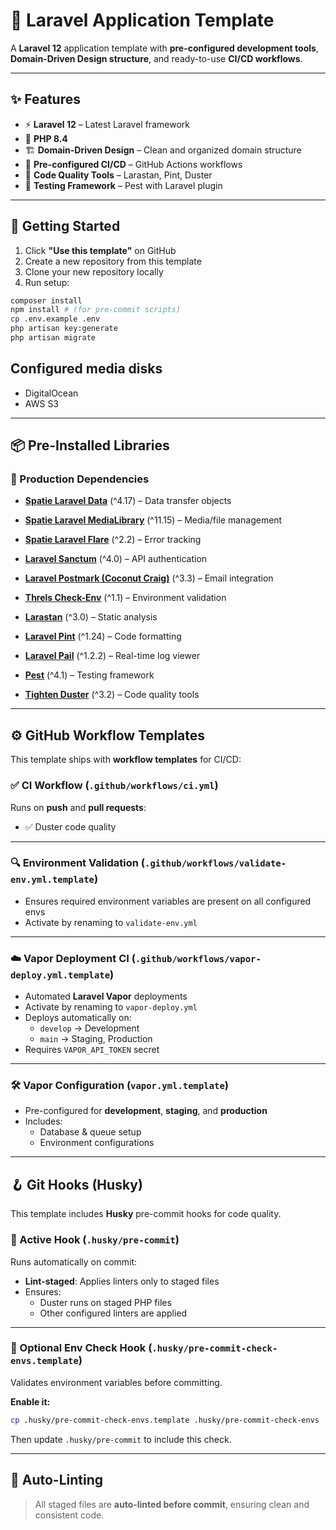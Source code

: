 # 🚀 Laravel Application Template

A **Laravel 12** application template with **pre-configured development tools**, **Domain-Driven Design structure**, and ready-to-use **CI/CD workflows**.

---

## ✨ Features

- ⚡ **Laravel 12** – Latest Laravel framework
- 🐘 **PHP 8.4**
- 🏗 **Domain-Driven Design** – Clean and organized domain structure
- 🔄 **Pre-configured CI/CD** – GitHub Actions workflows
- 🧹 **Code Quality Tools** – Larastan, Pint, Duster
- 🧪 **Testing Framework** – Pest with Laravel plugin

---

## 🚦 Getting Started

1. Click **"Use this template"** on GitHub
2. Create a new repository from this template
3. Clone your new repository locally
4. Run setup:

```bash
composer install 
npm install # (for pre-commit scripts)
cp .env.example .env 
php artisan key:generate 
php artisan migrate
```

## Configured media disks

- DigitalOcean  
- AWS S3

---

## 📦 Pre-Installed Libraries

### 🔹 Production Dependencies
- [**Spatie Laravel Data**](https://github.com/spatie/laravel-data) (^4.17) – Data transfer objects
- [**Spatie Laravel MediaLibrary**](https://github.com/spatie/laravel-medialibrary) (^11.15) – Media/file management
- [**Spatie Laravel Flare**](https://github.com/spatie/laravel-flare) (^2.2) – Error tracking
- [**Laravel Sanctum**](https://laravel.com/docs/sanctum) (^4.0) – API authentication
- [**Laravel Postmark (Coconut Craig)**](https://github.com/coconutcraig/laravel-postmark) (^3.3) – Email integration
- [**Threls Check-Env**](https://github.com/threls/check-env) (^1.1) – Environment validation

- [**Larastan**](https://github.com/nunomaduro/larastan) (^3.0) – Static analysis
- [**Laravel Pint**](https://laravel.com/docs/pint) (^1.24) – Code formatting
- [**Laravel Pail**](https://github.com/laravel/pail) (^1.2.2) – Real-time log viewer
- [**Pest**](https://pestphp.com/) (^4.1) – Testing framework
- [**Tighten Duster**](https://github.com/tighten/duster) (^3.2) – Code quality tools

---

## ⚙️ GitHub Workflow Templates

This template ships with **workflow templates** for CI/CD:

### ✅ CI Workflow (`.github/workflows/ci.yml`)
Runs on **push** and **pull requests**:
- ✅ Duster code quality

---

### 🔍 Environment Validation (`.github/workflows/validate-env.yml.template`)
- Ensures required environment variables are present on all configured envs
- Activate by renaming to `validate-env.yml`

---

### ☁️ Vapor Deployment CI (`.github/workflows/vapor-deploy.yml.template`)
- Automated **Laravel Vapor** deployments
- Activate by renaming to `vapor-deploy.yml`
- Deploys automatically on:
    - `develop` → Development
    - `main` → Staging, Production
- Requires `VAPOR_API_TOKEN` secret

---

### 🛠 Vapor Configuration (`vapor.yml.template`)
- Pre-configured for **development**, **staging**, and **production**
- Includes:
    - Database & queue setup
    - Environment configurations

---

## 🪝 Git Hooks (Husky)

This template includes **Husky** pre-commit hooks for code quality.

### 🔹 Active Hook (`.husky/pre-commit`)
Runs automatically on commit:
- **Lint-staged**: Applies linters only to staged files
- Ensures:
    - Duster runs on staged PHP files
    - Other configured linters are applied

---

### 🔹 Optional Env Check Hook (`.husky/pre-commit-check-envs.template`)
Validates environment variables before committing.

**Enable it:**
```bash
cp .husky/pre-commit-check-envs.template .husky/pre-commit-check-envs
```
Then update `.husky/pre-commit` to include this check.

---

## 🧹 Auto-Linting
> All staged files are **auto-linted before commit**, ensuring clean and consistent code.  
